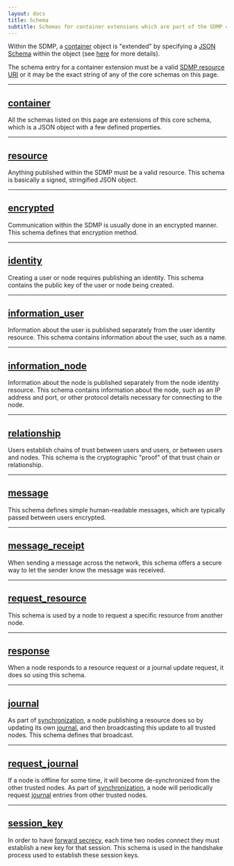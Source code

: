 ```yaml
---
layout: docs
title: Schema
subtitle: Schemas for container extensions which are part of the SDMP core.
---
```



Within the SDMP, a [container](/container/) object is "extended"
by specifying a [JSON Schema](http://json-schema.org/) within the
object (see [here](/container/#container-extension) for more details).

The schema entry for a container extension must be a valid
[SDMP resource URI](/resource#resource-uri) or it may be the
exact string of any of the core schemas on this page.

---

## [container](/container)

All the schemas listed on this page are extensions of this core schema,
which is a JSON object with a few defined properties.

---

## [resource](/resource)

Anything published within the SDMP must be a valid resource. This
schema is basically a signed, stringified JSON object.

---

## [encrypted](/encrypted)

Communication within the SDMP is usually done in an encrypted manner. This
schema defines that encryption method.

---

## [identity](/schema/identity)

Creating a user or node requires publishing an identity. This schema contains
the public key of the user or node being created.

---

## [information_user](/schema/information_user)

Information about the user is published separately from the user identity
resource. This schema contains information about the user, such as a name.

---

## [information_node](/schema/information_node)

Information about the node is published separately from the node identity
resource. This schema contains information about the node, such as an IP
address and port, or other protocol details necessary for connecting to
the node.

---

## [relationship](/schema/relationship)

Users establish chains of trust between users and users, or between
users and nodes. This schema is the cryptographic "proof" of that
trust chain or relationship.

---

## [message](/schema/message)

This schema defines simple human-readable messages, which are typically
passed between users encrypted.

---

## [message_receipt](/schema/message_receipt)

When sending a message across the network, this schema offers a secure
way to let the sender know the message was received.

---

## [request_resource](/schema/request_resource)

This schema is used by a node to request a specific resource from
another node.

---

## [response](/schema/response)

When a node responds to a resource request or a journal update
request, it does so using this schema.

---

## [journal](/schema/journal)

As part of [synchronization](/synchronization), a node publishing a
resource does so by updating its own [journal](/journal), and then
broadcasting this update to all trusted nodes. This schema defines
that broadcast.

---

## [request_journal](/schema/request_journal)

If a node is offline for some time, it will become de-synchronized from
the other trusted nodes. As part of [synchronization](/synchronization),
a node will periodically request [journal](/journal) entries from other
trusted nodes.

---

## [session_key](/schema/session_key)

In order to have [forward secrecy](https://en.wikipedia.org/wiki/Forward_secrecy),
each time two nodes connect they must establish a new key for that
session. This schema is used in the handshake process used to
establish these session keys.
